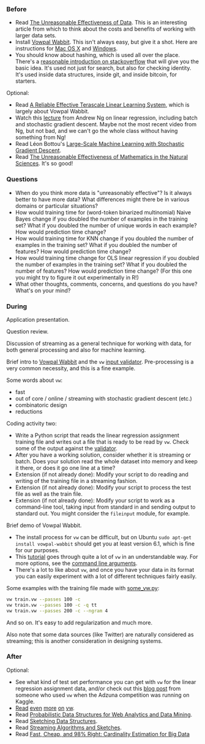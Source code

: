 ### Before

 * Read [The Unreasonable Effectiveness of Data](http://static.googleusercontent.com/media/research.google.com/en/us/pubs/archive/35179.pdf). This is an interesting article from which to think about the costs and benefits of working with larger data sets.
 * Install [Vowpal Wabbit](https://github.com/JohnLangford/vowpal_wabbit). This isn't always easy, but give it a shot. Here are instructions for [Mac OS X](http://planspace.org/2013/02/02/install-vowpal-wabbit-on-mac-os-x/) and [Windows](http://mlwave.com/install-vowpal-wabbit-on-windows-and-cygwin/).
 * You should know about hashing, which is used all over the place. There's a [reasonable introduction on stackoverflow](http://stackoverflow.com/questions/730620/how-does-a-hash-table-work) that will give you the basic idea. It's used not just for search, but also for checking identity. It's used inside data structures, inside git, and inside bitcoin, for starters.

Optional:

 * Read [A Reliable Effective Terascale Linear Learning System](http://arxiv.org/pdf/1110.4198v3.pdf), which is largely about Vowpal Wabbit.
 * Watch this [lecture](https://www.youtube.com/watch?v=5u4G23_OohI) from Andrew Ng on linear regression, including batch and stochastic gradient descent. Maybe not the most recent video from Ng, but not bad, and we can't go the whole class without having something from Ng!
 * Read Léon Bottou's [Large-Scale Machine Learning with Stochastic Gradient Descent](http://leon.bottou.org/publications/pdf/compstat-2010.pdf).
 * Read [The Unreasonable Effectiveness of Mathematics in the Natural Sciences](http://www.dartmouth.edu/~matc/MathDrama/reading/Wigner.html). It's so good!


### Questions

 * When do you think more data is "unreasonably effective"? Is it always better to have more data? What differences might there be in various domains or particular situations?
 * How would training time for (word-token binarized multinomial) Naive Bayes change if you doubled the number of examples in the training set? What if you doubled the number of unique words in each example? How would prediction time change?
 * How would training time for KNN change if you doubled the number of examples in the training set? What if you doubled the number of features? How would prediction time change?
 * How would training time change for OLS linear regression if you doubled the number of examples in the training set? What if you doubled the number of features? How would prediction time change? (For this one you might try to figure it out experimentally in R!)
 * What other thoughts, comments, concerns, and questions do you have? What's on your mind?


### During

Application presentation.

Question review.

Discussion of streaming as a general technique for working with data, for both general processing and also for machine learning.

Brief intro to [Vowpal Wabbit](https://github.com/JohnLangford/vowpal_wabbit/wiki) and the `vw` [input validator](http://hunch.net/~vw/validate.html). Pre-processing is a very common necessity, and this is a fine example.

Some words about `vw`:
 * fast
 * out of core / online / streaming with stochastic gradient descent (etc.)
 * combinatoric design
 * reductions


Coding activity two:
 * Write a Python script that reads the linear regression assignment training file and writes out a file that is ready to be read by `vw`. Check some of the output against the [validator](http://hunch.net/~vw/validate.html).
 * After you have a working solution, consider whether it is streaming or batch. Does your solution read the whole dataset into memory and keep it there, or does it go one line at a time?
 * Extension (if not already done): Modify your script to do reading and writing of the training file in a streaming fashion.
 * Extension (if not already done): Modify your script to process the test file as well as the train file.
 * Extension (if not already done): Modify your script to work as a command-line tool, taking input from standard in and sending output to standard out. You might consider the `fileinput` module, for example.

Brief demo of Vowpal Wabbit.
 * The install process for `vw` can be difficult, but on Ubuntu `sudo apt-get install vowpal-wabbit` should get you at least version 6.1, which is fine for our purposes.
 * This [tutorial](http://zinkov.com/posts/2013-08-13-vowpal-tutorial/) goes through quite a lot of `vw` in an understandable way. For more options, see the [command line arguments](https://github.com/JohnLangford/vowpal_wabbit/wiki/Command-line-arguments).
 * There's a lot to like about `vw`, and once you have your data in its format you can easily experiment with a lot of different techniques fairly easily.

Some examples with the training file made with [some_vw.py](some_vw.py):

```bash
vw train.vw --passes 100 -c
vw train.vw --passes 100 -c -q tt
vw train.vw --passes 200 -c --ngram 4
```

And so on. It's easy to add regularization and much more.

Also note that some data sources (like Twitter) are naturally considered as streaming; this is another consideration in designing systems.


### After

Optional:

 * See what kind of test set performance you can get with `vw` for the linear regression assignment data, and/or check out this [blog post](http://fastml.com/predicting-advertised-salaries/) from someone who used `vw` when the Adzuna competition was running on Kaggle.
 * [Read](http://zinkov.com/posts/2013-08-13-vowpal-tutorial/) [even](http://fastml.com/go-non-linear-with-vowpal-wabbit/) [more](http://www.slideshare.net/pauldix/terascale-learning) [on](http://www.slideshare.net/jakehofman/technical-tricks-of-vowpal-wabbit) [vw](http://fastml.com/large-scale-l1-feature-selection-with-vowpal-wabbit/).
 * Read [Probabilistic Data Structures for Web Analytics and Data Mining](http://highlyscalable.wordpress.com/2012/05/01/probabilistic-structures-web-analytics-data-mining/).
 * Read [Sketching Data Structures](http://lkozma.net/blog/sketching-data-structures/).
 * Read [Streaming Algorithms and Sketches](http://blog.aggregateknowledge.com/tag/count-min-sketch/).
 * Read [Fast, Cheap, and 98% Right: Cardinality Estimation for Big Data](http://metamarkets.com/2012/fast-cheap-and-98-right-cardinality-estimation-for-big-data/)
